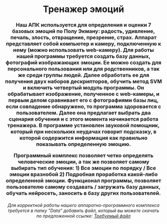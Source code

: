 <h1 align="center">Тренажер эмоций<a href="https://daniilshat.ru/" target="_blank"></a> 

<h3 align="center">
Наш АПК используется для определения и оценки 7 базовых эмоций по Полу Экману: радость, удивление, печаль, злость, отвращение, презрение, страх. Аппарат представляет собой компьютер и камеру, подключенную к нему (можно использовать web-камеру). Для работы нашей программы требуется создать базу данных, фотографий изображающих эмоции. Ее можно создать для персонального пользования или для родственников, а так же среди группы людей. Далее обработать ее для получения двух наборов дескрипторов, обучить метод SVM и включить четвертый модуль программы. Он обрабатывает изображение, полученное с web-камеры, и первым делом сравнивает его с фотографиями базы лиц, если совпадение обнаружено, то программа здоровается с пользователем. Далее она предлагает выбрать два сценария обучения и с этого момента начинается работа тренажера. В программе установлен звуковой помощник, который при нескольких неудачах говорит подсказку, в которой содержится информация как правильно показывать определенную эмоцию.

Программный комплекс позволяет четко определять человеческие эмоции, а так же позволяет самому выбирать тип обучения: 1) Все эмоции по порядку / Все эмоции вразнобой 2) Подробная проработка какой-либо определенной эмоции.
Функционал программы, позволяет пользователю самому создавать / загружать базу данных, обучать нейросеть, заносить в базу других пользователей.
</h3>


<h6 align="center">Для корректной работы нашего аппаратно-программного комплекса требуется в папку "Data" добавить файл, который вы можете скачать по предложенной ссылке: 
<a href="https://vk.com/away.php?utf=1&to=https%3A%2F%2Fdisk.yandex.ru%2Fd%2F0sAAasKWYAiXEg">Требуемый файл </a> 
</h6>
